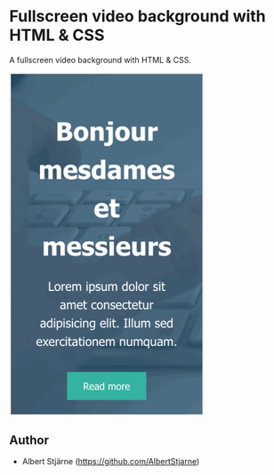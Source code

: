 # Fullscreen video background with HTML & CSS

A fullscreen video background with HTML & CSS.


<img src="FullscreenVideoBackground.gif" width=350>


## Author
* Albert Stjärne (https://github.com/AlbertStjarne)